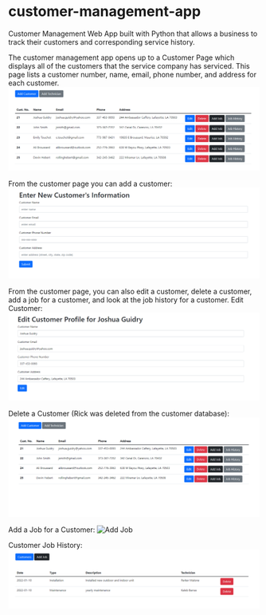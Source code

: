# customer-management-app
Customer Management Web App built with Python that allows a business to track their customers and corresponding service history.

The customer management app opens up to a Customer Page which displays all of the customers that the service company has serviced. 
This page lists a customer number, name, email, phone number, and address for each customer.
![Customer Page](https://github.com/quinhebert/customer-management-app/blob/master/images/Customers.png?raw=true)

From the customer page you can add a customer:
![Add Customer](https://github.com/quinhebert/customer-management-app/blob/master/images/Add%20Customer.png?raw=true)

From the customer page, you can also edit a customer, delete a customer, add a job for a customer, and look at the job history for a customer.
Edit Customer:
![Edit Customer](https://github.com/quinhebert/customer-management-app/blob/master/images/Edit%20Customer.png?raw=true)

Delete a Customer (Rick was deleted from the customer database):
![Deleted Customer](https://github.com/quinhebert/customer-management-app/blob/master/images/Deleted%20Customer.png?raw=true)

Add a Job for a Customer:
![Add Job](https://github.com/quinhebert/customer-management-app/blob/master/images/Add%Job.png?raw=true)

Customer Job History:
![Customer Job History](https://github.com/quinhebert/customer-management-app/blob/master/images/Job%20History.png?raw=true)
